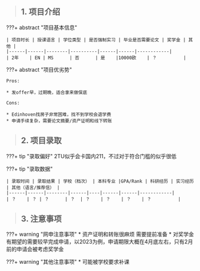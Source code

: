 > ## **1. 项目介绍**

???+ abstract "项目基本信息" 

    | 项目时长 | 授课语言 | 学位类型 | 是否强制实习 | 毕业是否需要论文 | 奖学金 | 其他 |
    |------|------|--------|----------|------|------|------------|
    | 2年    | EN | MS      | 否      | 是    |10000欧    | ？          |

???+ abstract "项目优劣势" 

    Pros:
    
    * 发offer早，过期晚，适合拿来做保底
    
    Cons:

    * Edinhoven找房子非常困难，找不到学校会退学费
    * 申请手续复杂，需要论文摘要/资产证明和线下转账

> ## **2. 项目录取**

???+ tip "录取偏好"
    2TU似乎会卡国内211，不过对于符合门槛的似乎很低

???+ tip "录取数据"

    | 录取时间 | 录取结果 | 学校（档次） | 本科专业 |GPA/Rank | 科研经历 | 实习经历 | 其他（语言/推荐信） |
    |------|------|--------|------|----|------|------|------------|
    | ？    | ？ | ？      | ？  | ？    | ？    | ？    | ？          |


> ## **3. 注意事项**

???+ warning "网申注意事项"
    * 资产证明和转账很麻烦 需要提前准备
    * 对奖学金有期望的需要较早完成申请，以2023为例，申请期限大概在4月底左右，只有2月前的申请会被考虑奖学金

???+ warning "其他注意事项"
    * 可能被学校要求补课

